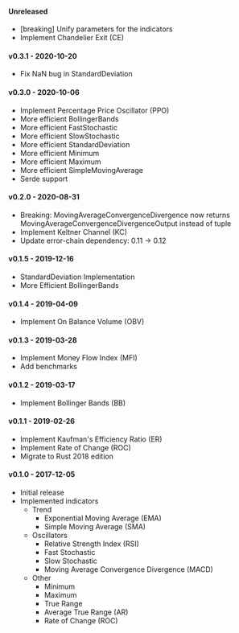 #### Unreleased

* [breaking] Unify parameters for the indicators
* Implement Chandelier Exit (CE)

#### v0.3.1 - 2020-10-20

* Fix NaN bug in StandardDeviation

#### v0.3.0 - 2020-10-06

* Implement Percentage Price Oscillator (PPO)
* More efficient BollingerBands
* More efficient FastStochastic
* More efficient SlowStochastic
* More efficient StandardDeviation
* More efficient Minimum
* More efficient Maximum
* More efficient SimpleMovingAverage
* Serde support

#### v0.2.0 - 2020-08-31

* Breaking: MovingAverageConvergenceDivergence now returns MovingAverageConvergenceDivergenceOutput instead of tuple
* Implement Keltner Channel (KC)
* Update error-chain dependency: 0.11 -> 0.12

#### v0.1.5 - 2019-12-16

* StandardDeviation Implementation
* More Efficient BollingerBands

#### v0.1.4 - 2019-04-09

* Implement On Balance Volume (OBV)

#### v0.1.3 - 2019-03-28

* Implement Money Flow Index (MFI)
* Add benchmarks

#### v0.1.2 - 2019-03-17

* Implement Bollinger Bands (BB)

#### v0.1.1 - 2019-02-26

* Implement Kaufman's Efficiency Ratio (ER)
* Implement Rate of Change (ROC)
* Migrate to Rust 2018 edition

#### v0.1.0 - 2017-12-05

* Initial release
* Implemented indicators
  * Trend
    * Exponential Moving Average (EMA)
    * Simple Moving Average (SMA)
  * Oscillators
    * Relative Strength Index (RSI)
    * Fast Stochastic
    * Slow Stochastic
    * Moving Average Convergence Divergence (MACD)
  * Other
    * Minimum
    * Maximum
    * True Range
    * Average True Range (AR)
    * Rate of Change (ROC)
